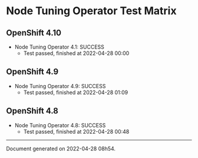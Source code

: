 
Node Tuning Operator Test Matrix
================================

OpenShift 4.10
--------------



* Node Tuning Operator 4.1: SUCCESS
  - Test passed, finished at 2022-04-28 00:00






OpenShift 4.9
-------------



* Node Tuning Operator 4.9: SUCCESS
  - Test passed, finished at 2022-04-28 01:09






OpenShift 4.8
-------------



* Node Tuning Operator 4.8: SUCCESS
  - Test passed, finished at 2022-04-28 00:48






---
Document generated on 2022-04-28 08h54.
